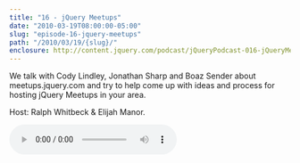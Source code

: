```yaml
---
title: "16 - jQuery Meetups"
date: "2010-03-19T08:00:00-05:00"
slug: "episode-16-jquery-meetups"
path: "/2010/03/19/{slug}/"
enclosure: http://content.jquery.com/podcast/jQueryPodcast-016-jQueryMeetups.mp3
---
```

We talk with Cody Lindley, Jonathan Sharp and Boaz Sender about meetups.jquery.com and try to help come up with ideas and process for hosting jQuery Meetups in your area.

Host: Ralph Whitbeck &amp; Elijah Manor.

<audio src="http://content.jquery.com/podcast/jQueryPodcast-016-jQueryMeetups.mp3" controls=""></audio>
